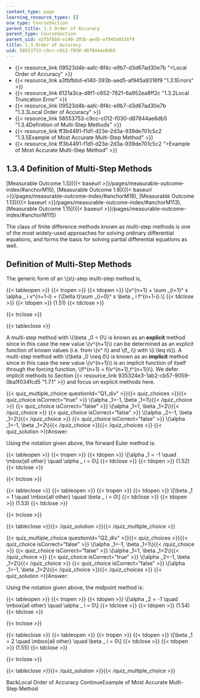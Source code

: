 ```yaml
---
content_type: page
learning_resource_types: []
ocw_type: CourseSection
parent_title: 1.3 Order of Accuracy
parent_type: CourseSection
parent_uid: a3fbfbbd-e140-393b-aed5-af945a9316f9
title: 1.3 Order of Accuracy
uid: 58553753-c9cc-c012-f030-d87844ae8db5
---
```


*   {{< resource_link 09523d4b-aafc-8f4c-e9b7-d3d67ad30e7b "\<Local Order of Accuracy" >}}
*   {{< resource_link a3fbfbbd-e140-393b-aed5-af945a9316f9 "1.3.1Errors" >}}
*   {{< resource_link 6121a3ca-d8f1-c652-7821-6a952ea8ff2c "1.3.2Local Truncation Error" >}}
*   {{< resource_link 09523d4b-aafc-8f4c-e9b7-d3d67ad30e7b "1.3.3Local Order of Accuracy" >}}
*   {{< resource_link 58553753-c9cc-c012-f030-d87844ae8db5 "1.3.4Definition of Multi-Step Methods" >}}
*   {{< resource_link ff3b4491-f1d1-d23e-2d3a-939de701c5c2 "1.3.5Example of Most Accurate Multi-Step Method" >}}
*   {{< resource_link ff3b4491-f1d1-d23e-2d3a-939de701c5c2 "\>Example of Most Accurate Multi-Step Method" >}}

1.3.4 Definition of Multi-Step Methods
--------------------------------------

[Measurable Outcome 1.5]({{< baseurl >}}/pages/measurable-outcome-index/#anchorM15), [Measurable Outcome 1.8]({{< baseurl >}}/pages/measurable-outcome-index/#anchorM18), [Measurable Outcome 1.13]({{< baseurl >}}/pages/measurable-outcome-index/#anchorM113), [Measurable Outcome 1.15]({{< baseurl >}}/pages/measurable-outcome-index/#anchorM115)

The class of finite difference methods known as multi-step methods is one of the most widely-used approaches for solving ordinary differential equations, and forms the basis for solving partial differential equations as well.

Definition of Multi-Step Methods
--------------------------------

The generic form of an \\(s\\)-step multi-step method is,

{{< tableopen >}}
{{< tropen >}}
{{< tdopen >}}
\\\[v^{n+1} + \\sum \_{i=1}^ s \\alpha \_ i v^{n+1-i} = {\\Delta t}\\sum \_{i=0}^ s \\beta \_ i f^{n+1-i}.\\\]
{{< tdclose >}}
{{< tdopen >}}
(1.51)
{{< tdclose >}}

{{< trclose >}}

{{< tableclose >}}

A multi-step method with \\(\\beta \_0 = 0\\) is known as an **explicit** method since in this case the new value \\(v^{n+1}\\) can be determined as an explicit function of known values (i.e. from \\(v^ i\\) and \\(f\_ i\\) with \\(i \\leq n\\)). A multi-step method with \\(\\beta \_0 \\neq 0\\) is known as an **implicit** method since in this case the new value \\(v^{n+1}\\) is an implicit function of itself through the forcing function, \\(f^{n+1} = f(v^{n+1},t^{n+1})\\). We defer implicit methods to Section {{< resource_link 935324e3-1ab2-cb57-9059-0ba1f034fcd5 "1.7.1" >}} and focus on explicit methods here.

{{< quiz_multiple_choice questionId="Q1_div" >}}{{< quiz_choices >}}{{< quiz_choice isCorrect="true" >}} \\(\\alpha \_1=-1, \\beta \_1=1\\){{< /quiz_choice >}}
{{< quiz_choice isCorrect="false" >}} \\(\\alpha \_1=1, \\beta \_1=2\\){{< /quiz_choice >}}
{{< quiz_choice isCorrect="false" >}} \\(\\alpha \_2=-1, \\beta \_1=2\\){{< /quiz_choice >}}
{{< quiz_choice isCorrect="false" >}} \\(\\alpha \_1=-1, \\beta \_1=2\\){{< /quiz_choice >}}{{< /quiz_choices >}}
{{< quiz_solution >}}Answer:

Using the notation given above, the forward Euler method is:

{{< tableopen >}}
{{< tropen >}}
{{< tdopen >}}
\\\[\\alpha \_1 = -1 \\quad \\mbox{all other} \\quad \\alpha \_ i = 0\\\]
{{< tdclose >}}
{{< tdopen >}}
(1.52)
{{< tdclose >}}

{{< trclose >}}

{{< tableclose >}}
{{< tableopen >}}
{{< tropen >}}
{{< tdopen >}}
\\\[\\beta \_1 = 1 \\quad \\mbox{all other} \\quad \\beta \_ i = 0\\\]
{{< tdclose >}}
{{< tdopen >}}
(1.53)
{{< tdclose >}}

{{< trclose >}}

{{< tableclose >}}{{< /quiz_solution >}}{{< /quiz_multiple_choice >}}

{{< quiz_multiple_choice questionId="Q2_div" >}}{{< quiz_choices >}}{{< quiz_choice isCorrect="false" >}} \\(\\alpha \_1=-1, \\beta \_1=1\\){{< /quiz_choice >}}
{{< quiz_choice isCorrect="false" >}} \\(\\alpha \_1=1, \\beta \_1=2\\){{< /quiz_choice >}}
{{< quiz_choice isCorrect="true" >}} \\(\\alpha \_2=-1, \\beta \_1=2\\){{< /quiz_choice >}}
{{< quiz_choice isCorrect="false" >}} \\(\\alpha \_1=-1, \\beta \_1=2\\){{< /quiz_choice >}}{{< /quiz_choices >}}
{{< quiz_solution >}}Answer:

Using the notation given above, the midpoint method is:

{{< tableopen >}}
{{< tropen >}}
{{< tdopen >}}
\\\[\\alpha \_2 = -1 \\quad \\mbox{all other} \\quad \\alpha \_ i = 0\\\]
{{< tdclose >}}
{{< tdopen >}}
(1.54)
{{< tdclose >}}

{{< trclose >}}

{{< tableclose >}}
{{< tableopen >}}
{{< tropen >}}
{{< tdopen >}}
\\\[\\beta \_1 = 2 \\quad \\mbox{all other} \\quad \\beta \_ i = 0\\\]
{{< tdclose >}}
{{< tdopen >}}
(1.55)
{{< tdclose >}}

{{< trclose >}}

{{< tableclose >}}{{< /quiz_solution >}}{{< /quiz_multiple_choice >}}

BackLocal Order of Accuracy ContinueExample of Most Accurate Multi-Step Method